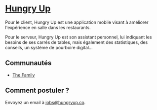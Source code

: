 [Hungry Up](https://hungryup.co)
=========

Pour le client, Hungry Up est une application mobile visant à améliorer l'expérience en salle dans les restaurants.

Pour le serveur, Hungry Up est son assistant personnel, lui indiquant les besoins de ses carrés de tables, mais également des statistiques, des conseils, un système de pourboire digital...
 
## Communautés
* [The Family](http://thefamily.co/)

## Comment postuler ?
Envoyez un email à [jobs@hungryup.co](mailto:jobs@hungryup.co).